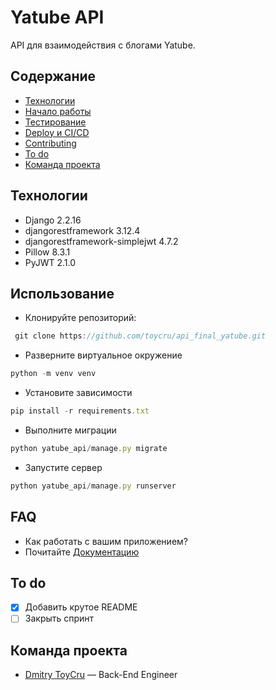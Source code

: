 # Yatube API
API для взаимодействия с блогами Yatube.

## Содержание
- [Технологии](#технологии)
- [Начало работы](#начало-работы)
- [Тестирование](#тестирование)
- [Deploy и CI/CD](#deploy-и-ci/cd)
- [Contributing](#contributing)
- [To do](#to-do)
- [Команда проекта](#команда-проекта)

## Технологии
- Django 2.2.16
- djangorestframework 3.12.4
- djangorestframework-simplejwt 4.7.2
- Pillow 8.3.1
- PyJWT 2.1.0


## Использование
- Клонируйте репозиторий:
```typescript
 git clone https://github.com/toycru/api_final_yatube.git
```
- Разверните виртуальное окружение
```typescript 
python -m venv venv
```
- Установите зависимости
```typescript
pip install -r requirements.txt
```
- Выполните миграции
```typescript
python yatube_api/manage.py migrate 
```
- Запустите сервер
```typescript
python yatube_api/manage.py runserver
```

## FAQ 
- Как работать с вашим приложением?
- Почитайте [Документацию](http://127.0.0.1:8000/redoc/) 

## To do
- [x] Добавить крутое README
- [ ] Закрыть спринт

## Команда проекта

- [Dmitry ToyCru](https://toycru.ru/) — Back-End Engineer